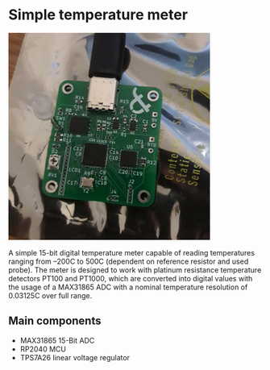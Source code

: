 # Simple temperature meter

![1st prototype](Pictures/Assembly.png)

A simple 15-bit digital temperature meter capable of reading temperatures ranging from –200C to 500C (dependent on reference resistor and used probe). The meter is designed to work with platinum resistance temperature detectors PT100 and PT1000, which are converted into digital values with the usage of a MAX31865 ADC with a nominal temperature resolution of 0.03125C over full range.  

## Main components

- MAX31865 15-Bit ADC
- RP2040 MCU
- TPS7A26 linear voltage regulator

